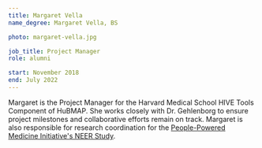 ```yaml
---
title: Margaret Vella
name_degree: Margaret Vella, BS

photo: margaret-vella.jpg

job_title: Project Manager
role: alumni

start: November 2018
end: July 2022
---
```

Margaret is the Project Manager for the Harvard Medical School HIVE Tools Component of HuBMAP.
She works closely with Dr. Gehlenborg to ensure project milestones and collaborative efforts remain on track.
Margaret is also responsible for research coordination for the
[People-Powered Medicine Initiative's NEER Study](https://peoplepoweredmedicine.org/).
